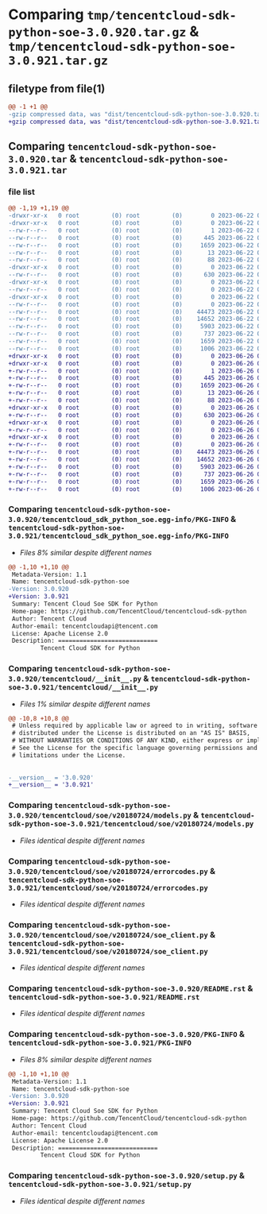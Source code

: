 # Comparing `tmp/tencentcloud-sdk-python-soe-3.0.920.tar.gz` & `tmp/tencentcloud-sdk-python-soe-3.0.921.tar.gz`

## filetype from file(1)

```diff
@@ -1 +1 @@
-gzip compressed data, was "dist/tencentcloud-sdk-python-soe-3.0.920.tar", last modified: Thu Jun 22 00:33:40 2023, max compression
+gzip compressed data, was "dist/tencentcloud-sdk-python-soe-3.0.921.tar", last modified: Mon Jun 26 00:31:41 2023, max compression
```

## Comparing `tencentcloud-sdk-python-soe-3.0.920.tar` & `tencentcloud-sdk-python-soe-3.0.921.tar`

### file list

```diff
@@ -1,19 +1,19 @@
-drwxr-xr-x   0 root         (0) root         (0)        0 2023-06-22 00:33:40.000000 tencentcloud-sdk-python-soe-3.0.920/
-drwxr-xr-x   0 root         (0) root         (0)        0 2023-06-22 00:33:40.000000 tencentcloud-sdk-python-soe-3.0.920/tencentcloud_sdk_python_soe.egg-info/
--rw-r--r--   0 root         (0) root         (0)        1 2023-06-22 00:33:40.000000 tencentcloud-sdk-python-soe-3.0.920/tencentcloud_sdk_python_soe.egg-info/dependency_links.txt
--rw-r--r--   0 root         (0) root         (0)      445 2023-06-22 00:33:40.000000 tencentcloud-sdk-python-soe-3.0.920/tencentcloud_sdk_python_soe.egg-info/SOURCES.txt
--rw-r--r--   0 root         (0) root         (0)     1659 2023-06-22 00:33:40.000000 tencentcloud-sdk-python-soe-3.0.920/tencentcloud_sdk_python_soe.egg-info/PKG-INFO
--rw-r--r--   0 root         (0) root         (0)       13 2023-06-22 00:33:40.000000 tencentcloud-sdk-python-soe-3.0.920/tencentcloud_sdk_python_soe.egg-info/top_level.txt
--rw-r--r--   0 root         (0) root         (0)       88 2023-06-22 00:33:40.000000 tencentcloud-sdk-python-soe-3.0.920/setup.cfg
-drwxr-xr-x   0 root         (0) root         (0)        0 2023-06-22 00:33:40.000000 tencentcloud-sdk-python-soe-3.0.920/tencentcloud/
--rw-r--r--   0 root         (0) root         (0)      630 2023-06-22 00:33:40.000000 tencentcloud-sdk-python-soe-3.0.920/tencentcloud/__init__.py
-drwxr-xr-x   0 root         (0) root         (0)        0 2023-06-22 00:33:40.000000 tencentcloud-sdk-python-soe-3.0.920/tencentcloud/soe/
--rw-r--r--   0 root         (0) root         (0)        0 2023-06-22 00:33:40.000000 tencentcloud-sdk-python-soe-3.0.920/tencentcloud/soe/__init__.py
-drwxr-xr-x   0 root         (0) root         (0)        0 2023-06-22 00:33:40.000000 tencentcloud-sdk-python-soe-3.0.920/tencentcloud/soe/v20180724/
--rw-r--r--   0 root         (0) root         (0)        0 2023-06-22 00:33:40.000000 tencentcloud-sdk-python-soe-3.0.920/tencentcloud/soe/v20180724/__init__.py
--rw-r--r--   0 root         (0) root         (0)    44473 2023-06-22 00:33:40.000000 tencentcloud-sdk-python-soe-3.0.920/tencentcloud/soe/v20180724/models.py
--rw-r--r--   0 root         (0) root         (0)    14652 2023-06-22 00:33:40.000000 tencentcloud-sdk-python-soe-3.0.920/tencentcloud/soe/v20180724/errorcodes.py
--rw-r--r--   0 root         (0) root         (0)     5903 2023-06-22 00:33:40.000000 tencentcloud-sdk-python-soe-3.0.920/tencentcloud/soe/v20180724/soe_client.py
--rw-r--r--   0 root         (0) root         (0)      737 2023-06-22 00:33:40.000000 tencentcloud-sdk-python-soe-3.0.920/README.rst
--rw-r--r--   0 root         (0) root         (0)     1659 2023-06-22 00:33:40.000000 tencentcloud-sdk-python-soe-3.0.920/PKG-INFO
--rw-r--r--   0 root         (0) root         (0)     1006 2023-06-22 00:33:40.000000 tencentcloud-sdk-python-soe-3.0.920/setup.py
+drwxr-xr-x   0 root         (0) root         (0)        0 2023-06-26 00:31:41.000000 tencentcloud-sdk-python-soe-3.0.921/
+drwxr-xr-x   0 root         (0) root         (0)        0 2023-06-26 00:31:41.000000 tencentcloud-sdk-python-soe-3.0.921/tencentcloud_sdk_python_soe.egg-info/
+-rw-r--r--   0 root         (0) root         (0)        1 2023-06-26 00:31:41.000000 tencentcloud-sdk-python-soe-3.0.921/tencentcloud_sdk_python_soe.egg-info/dependency_links.txt
+-rw-r--r--   0 root         (0) root         (0)      445 2023-06-26 00:31:41.000000 tencentcloud-sdk-python-soe-3.0.921/tencentcloud_sdk_python_soe.egg-info/SOURCES.txt
+-rw-r--r--   0 root         (0) root         (0)     1659 2023-06-26 00:31:41.000000 tencentcloud-sdk-python-soe-3.0.921/tencentcloud_sdk_python_soe.egg-info/PKG-INFO
+-rw-r--r--   0 root         (0) root         (0)       13 2023-06-26 00:31:41.000000 tencentcloud-sdk-python-soe-3.0.921/tencentcloud_sdk_python_soe.egg-info/top_level.txt
+-rw-r--r--   0 root         (0) root         (0)       88 2023-06-26 00:31:41.000000 tencentcloud-sdk-python-soe-3.0.921/setup.cfg
+drwxr-xr-x   0 root         (0) root         (0)        0 2023-06-26 00:31:41.000000 tencentcloud-sdk-python-soe-3.0.921/tencentcloud/
+-rw-r--r--   0 root         (0) root         (0)      630 2023-06-26 00:31:41.000000 tencentcloud-sdk-python-soe-3.0.921/tencentcloud/__init__.py
+drwxr-xr-x   0 root         (0) root         (0)        0 2023-06-26 00:31:41.000000 tencentcloud-sdk-python-soe-3.0.921/tencentcloud/soe/
+-rw-r--r--   0 root         (0) root         (0)        0 2023-06-26 00:31:41.000000 tencentcloud-sdk-python-soe-3.0.921/tencentcloud/soe/__init__.py
+drwxr-xr-x   0 root         (0) root         (0)        0 2023-06-26 00:31:41.000000 tencentcloud-sdk-python-soe-3.0.921/tencentcloud/soe/v20180724/
+-rw-r--r--   0 root         (0) root         (0)        0 2023-06-26 00:31:41.000000 tencentcloud-sdk-python-soe-3.0.921/tencentcloud/soe/v20180724/__init__.py
+-rw-r--r--   0 root         (0) root         (0)    44473 2023-06-26 00:31:41.000000 tencentcloud-sdk-python-soe-3.0.921/tencentcloud/soe/v20180724/models.py
+-rw-r--r--   0 root         (0) root         (0)    14652 2023-06-26 00:31:41.000000 tencentcloud-sdk-python-soe-3.0.921/tencentcloud/soe/v20180724/errorcodes.py
+-rw-r--r--   0 root         (0) root         (0)     5903 2023-06-26 00:31:41.000000 tencentcloud-sdk-python-soe-3.0.921/tencentcloud/soe/v20180724/soe_client.py
+-rw-r--r--   0 root         (0) root         (0)      737 2023-06-26 00:31:41.000000 tencentcloud-sdk-python-soe-3.0.921/README.rst
+-rw-r--r--   0 root         (0) root         (0)     1659 2023-06-26 00:31:41.000000 tencentcloud-sdk-python-soe-3.0.921/PKG-INFO
+-rw-r--r--   0 root         (0) root         (0)     1006 2023-06-26 00:31:41.000000 tencentcloud-sdk-python-soe-3.0.921/setup.py
```

### Comparing `tencentcloud-sdk-python-soe-3.0.920/tencentcloud_sdk_python_soe.egg-info/PKG-INFO` & `tencentcloud-sdk-python-soe-3.0.921/tencentcloud_sdk_python_soe.egg-info/PKG-INFO`

 * *Files 8% similar despite different names*

```diff
@@ -1,10 +1,10 @@
 Metadata-Version: 1.1
 Name: tencentcloud-sdk-python-soe
-Version: 3.0.920
+Version: 3.0.921
 Summary: Tencent Cloud Soe SDK for Python
 Home-page: https://github.com/TencentCloud/tencentcloud-sdk-python
 Author: Tencent Cloud
 Author-email: tencentcloudapi@tencent.com
 License: Apache License 2.0
 Description: ============================
         Tencent Cloud SDK for Python
```

### Comparing `tencentcloud-sdk-python-soe-3.0.920/tencentcloud/__init__.py` & `tencentcloud-sdk-python-soe-3.0.921/tencentcloud/__init__.py`

 * *Files 1% similar despite different names*

```diff
@@ -10,8 +10,8 @@
 # Unless required by applicable law or agreed to in writing, software
 # distributed under the License is distributed on an "AS IS" BASIS,
 # WITHOUT WARRANTIES OR CONDITIONS OF ANY KIND, either express or implied.
 # See the License for the specific language governing permissions and
 # limitations under the License.
 
 
-__version__ = '3.0.920'
+__version__ = '3.0.921'
```

### Comparing `tencentcloud-sdk-python-soe-3.0.920/tencentcloud/soe/v20180724/models.py` & `tencentcloud-sdk-python-soe-3.0.921/tencentcloud/soe/v20180724/models.py`

 * *Files identical despite different names*

### Comparing `tencentcloud-sdk-python-soe-3.0.920/tencentcloud/soe/v20180724/errorcodes.py` & `tencentcloud-sdk-python-soe-3.0.921/tencentcloud/soe/v20180724/errorcodes.py`

 * *Files identical despite different names*

### Comparing `tencentcloud-sdk-python-soe-3.0.920/tencentcloud/soe/v20180724/soe_client.py` & `tencentcloud-sdk-python-soe-3.0.921/tencentcloud/soe/v20180724/soe_client.py`

 * *Files identical despite different names*

### Comparing `tencentcloud-sdk-python-soe-3.0.920/README.rst` & `tencentcloud-sdk-python-soe-3.0.921/README.rst`

 * *Files identical despite different names*

### Comparing `tencentcloud-sdk-python-soe-3.0.920/PKG-INFO` & `tencentcloud-sdk-python-soe-3.0.921/PKG-INFO`

 * *Files 8% similar despite different names*

```diff
@@ -1,10 +1,10 @@
 Metadata-Version: 1.1
 Name: tencentcloud-sdk-python-soe
-Version: 3.0.920
+Version: 3.0.921
 Summary: Tencent Cloud Soe SDK for Python
 Home-page: https://github.com/TencentCloud/tencentcloud-sdk-python
 Author: Tencent Cloud
 Author-email: tencentcloudapi@tencent.com
 License: Apache License 2.0
 Description: ============================
         Tencent Cloud SDK for Python
```

### Comparing `tencentcloud-sdk-python-soe-3.0.920/setup.py` & `tencentcloud-sdk-python-soe-3.0.921/setup.py`

 * *Files identical despite different names*

